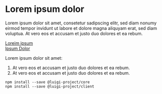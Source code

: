 # Lorem ipsum dolor

Lorem ipsum dolor sit amet, consetetur sadipscing elitr, sed diam nonumy eirmod tempor invidunt ut labore et dolore magna aliquyam erat, sed diam voluptua. At vero eos et accusam et justo duo dolores et ea rebum.

[Loreim ipsum](#noframework) <br>
[Ipsum Dolor](#angular6)<br>

Lorem ipsum dolor sit amet:

1. At vero eos et accusam et justo duo dolores et ea rebum.
2. At vero eos et accusam et justo duo dolores et ea rebum.

````
npm install --save @luigi-project/core
npm install --save @luigi-project/client
````
